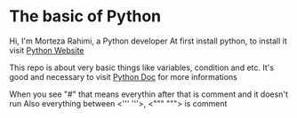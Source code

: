 # The basic of Python

Hi, I'm Morteza Rahimi, a Python developer
At first install python, to install it visit 
[Python Website](https://www.python.org/)

This repo is about very basic things like variables, condition and etc.
It's good and  necessary to visit 
[Python Doc](https://www.python.org/doc/) for more informations

When you see "#" that means everythin after that is comment and it doesn't run
Also everything between <'''  '''>, <"""  """> is comment
